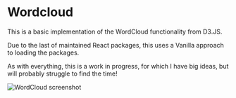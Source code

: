 # Wordcloud

This is a basic implementation of the WordCloud functionality from D3.JS.

Due to the last of maintained React packages, this uses a Vanilla approach to loading the packages.

As with everything, this is a work in progress, for which I have big ideas, but will probably struggle to find the time!

![WordCloud screenshot](/WordCloud-screenshot.png)


